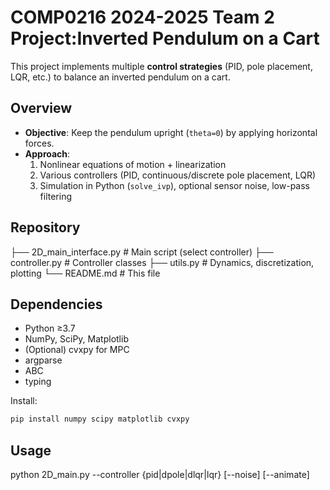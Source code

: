 # COMP0216 2024-2025 Team 2 Project:Inverted Pendulum on a Cart 

This project implements multiple **control strategies** (PID, pole placement, LQR, etc.) to balance an inverted pendulum on a cart.

## Overview
- **Objective**: Keep the pendulum upright (`theta=0`) by applying horizontal forces.
- **Approach**: 
  1. Nonlinear equations of motion + linearization
  2. Various controllers (PID, continuous/discrete pole placement, LQR)
  3. Simulation in Python (`solve_ivp`), optional sensor noise, low-pass filtering

## Repository
├── 2D_main_interface.py    # Main script (select controller) 
├── controller.py                   # Controller classes 
├── utils.py                        # Dynamics, discretization, plotting 
└── README.md                       # This file


## Dependencies
- Python ≥3.7  
- NumPy, SciPy, Matplotlib  
- (Optional) cvxpy for MPC  
- argparse 
- ABC
- typing

Install:
```bash
pip install numpy scipy matplotlib cvxpy 
```

## Usage

python 2D_main.py --controller {pid|dpole|dlqr|lqr} [--noise] [--animate]






